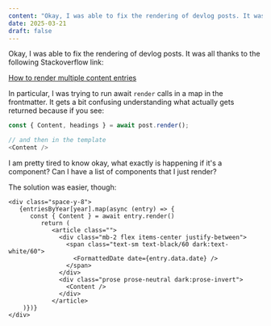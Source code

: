 ```yaml
---
content: "Okay, I was able to fix the rendering of devlog posts. It was all thanks to the following Stackoverflow link:"
date: 2025-03-21
draft: false
---
```


Okay, I was able to fix the rendering of devlog posts. It was all thanks to the following Stackoverflow link:

[How to render multiple content entries](https://stackoverflow.com/a/78627257) 

In particular, I was trying to run await `render` calls in a map in the frontmatter. It gets a bit confusing understanding what actually gets returned because if you see: 

```typescript
const { Content, headings } = await post.render();

// and then in the template
<Content />
```

I am pretty tired to know okay, what exactly is happening if it's a component? Can I have a list of components that I just render?

The solution was easier, though:

```astro
<div class="space-y-8">
   {entriesByYear[year].map(async (entry) => {
      const { Content } = await entry.render()
         return (
            <article class="">
              <div class="mb-2 flex items-center justify-between">
                <span class="text-sm text-black/60 dark:text-white/60">
                  <FormattedDate date={entry.data.date} />
                </span>
              </div>
              <div class="prose prose-neutral dark:prose-invert">
                <Content />
              </div>
            </article>
    )})}
</div>
```